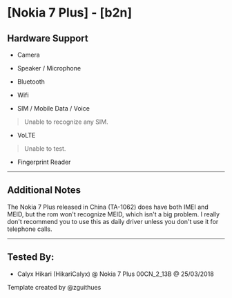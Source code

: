 # [Nokia 7 Plus] - [b2n]

## Hardware Support

* Camera
> 

* Speaker / Microphone
> 
  
* Bluetooth
> 

* Wifi
> 

* SIM / Mobile Data / Voice
> Unable to recognize any SIM.

* VoLTE
> Unable to test.

* Fingerprint Reader
> 

***
## Additional Notes

The Nokia 7 Plus released in China (TA-1062) does have both IMEI and MEID, but the rom won't recognize MEID, which isn't a big problem.
I really don't recommend you to use this as daily driver unless you don't use it for telephone calls. 

***


## Tested By:
* Calyx Hikari (HikariCalyx) @ Nokia 7 Plus 00CN_2_13B @ 25/03/2018

Template created by @zguithues